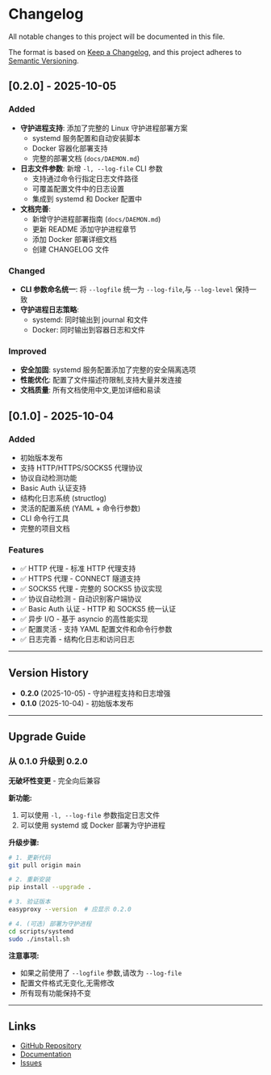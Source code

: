 # Changelog

All notable changes to this project will be documented in this file.

The format is based on [Keep a Changelog](https://keepachangelog.com/en/1.0.0/),
and this project adheres to [Semantic Versioning](https://semver.org/spec/v2.0.0.html).

## [0.2.0] - 2025-10-05

### Added
- **守护进程支持**: 添加了完整的 Linux 守护进程部署方案
  - systemd 服务配置和自动安装脚本
  - Docker 容器化部署支持
  - 完整的部署文档 (`docs/DAEMON.md`)
- **日志文件参数**: 新增 `-l, --log-file` CLI 参数
  - 支持通过命令行指定日志文件路径
  - 可覆盖配置文件中的日志设置
  - 集成到 systemd 和 Docker 配置中
- **文档完善**:
  - 新增守护进程部署指南 (`docs/DAEMON.md`)
  - 更新 README 添加守护进程章节
  - 添加 Docker 部署详细文档
  - 创建 CHANGELOG 文件

### Changed
- **CLI 参数命名统一**: 将 `--logfile` 统一为 `--log-file`,与 `--log-level` 保持一致
- **守护进程日志策略**: 
  - systemd: 同时输出到 journal 和文件
  - Docker: 同时输出到容器日志和文件

### Improved
- **安全加固**: systemd 服务配置添加了完整的安全隔离选项
- **性能优化**: 配置了文件描述符限制,支持大量并发连接
- **文档质量**: 所有文档使用中文,更加详细和易读

## [0.1.0] - 2025-10-04

### Added
- 初始版本发布
- 支持 HTTP/HTTPS/SOCKS5 代理协议
- 协议自动检测功能
- Basic Auth 认证支持
- 结构化日志系统 (structlog)
- 灵活的配置系统 (YAML + 命令行参数)
- CLI 命令行工具
- 完整的项目文档

### Features
- ✅ HTTP 代理 - 标准 HTTP 代理支持
- ✅ HTTPS 代理 - CONNECT 隧道支持
- ✅ SOCKS5 代理 - 完整的 SOCKS5 协议实现
- ✅ 协议自动检测 - 自动识别客户端协议
- ✅ Basic Auth 认证 - HTTP 和 SOCKS5 统一认证
- ✅ 异步 I/O - 基于 asyncio 的高性能实现
- ✅ 配置灵活 - 支持 YAML 配置文件和命令行参数
- ✅ 日志完善 - 结构化日志和访问日志

---

## Version History

- **0.2.0** (2025-10-05) - 守护进程支持和日志增强
- **0.1.0** (2025-10-04) - 初始版本发布

---

## Upgrade Guide

### 从 0.1.0 升级到 0.2.0

**无破坏性变更** - 完全向后兼容

**新功能:**
1. 可以使用 `-l, --log-file` 参数指定日志文件
2. 可以使用 systemd 或 Docker 部署为守护进程

**升级步骤:**
```bash
# 1. 更新代码
git pull origin main

# 2. 重新安装
pip install --upgrade .

# 3. 验证版本
easyproxy --version  # 应显示 0.2.0

# 4. (可选) 部署为守护进程
cd scripts/systemd
sudo ./install.sh
```

**注意事项:**
- 如果之前使用了 `--logfile` 参数,请改为 `--log-file`
- 配置文件格式无变化,无需修改
- 所有现有功能保持不变

---

## Links

- [GitHub Repository](https://github.com/Slothtron/easyproxy-py)
- [Documentation](https://github.com/Slothtron/easyproxy-py#readme)
- [Issues](https://github.com/Slothtron/easyproxy-py/issues)
